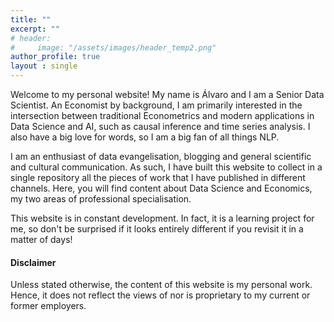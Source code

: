 ```yaml
---
title: ""
excerpt: ""
# header:
#     image: "/assets/images/header_temp2.png"
author_profile: true
layout : single
---
```


Welcome to my personal website! My name is Álvaro and I am a Senior Data Scientist. An Economist by background, I am primarily interested in the intersection between traditional Econometrics and modern applications in Data Science and AI, such as causal inference and time series analysis. I also have a big love for words, so I am a big fan of all things NLP. 

I am an enthusiast of data evangelisation, blogging and general scientific and cultural communication. As such, I have built this website to collect in a single repository all the pieces of work that I have published in different channels. Here, you will find content about Data Science and Economics, my two areas of professional specialisation. 

This website is in constant development. In fact, it is a learning project for me, so don't be surprised if it looks entirely different if you revisit it in a matter of days! 

#### Disclaimer
Unless stated otherwise, the content of this website is my personal work. Hence, it does not reflect the views of nor is proprietary to my current or former employers. 
<!-- 
*Wondering about the windmills in the header image? This photo was taken in Consuegra, very close to my hometown, [Madridejos](https://www.google.com/maps/place/45710+Madridejos,+Toledo,+Spain/@39.4714388,-3.5501253,4472m/data=!3m2!1e3!4b1!4m5!3m4!1s0xd6990fcfb5a6c5d:0xb035db616bb6aa52!8m2!3d39.4717383!4d-3.5332049), in the Castilla-La Mancha region in Spain. (Photo credit: Wei Huang in Unsplash.)* -->